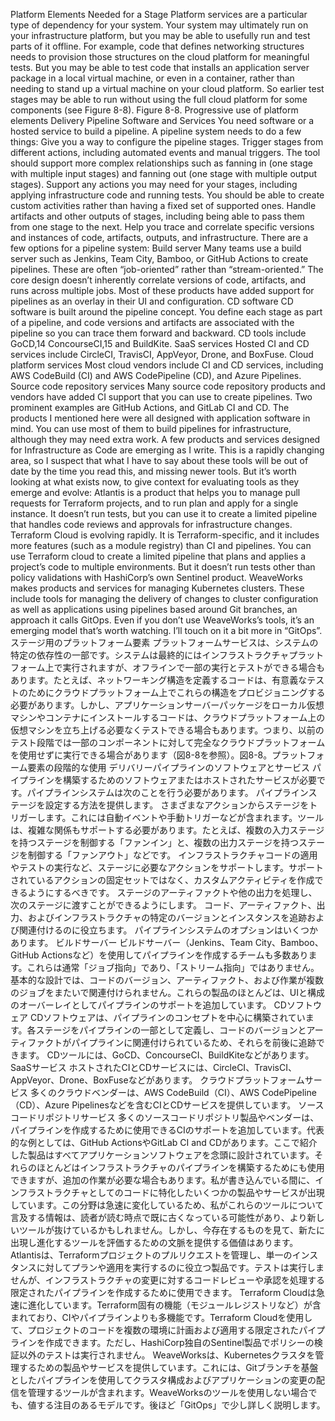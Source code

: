 Platform Elements Needed for a Stage Platform services are a particular type of dependency for your system. Your system may ultimately run on your infrastructure platform, but you may be able to usefully run and test parts of it offline. For example, code that defines networking structures needs to provision those structures on the cloud platform for meaningful tests. But you may be able to test code that installs an application server package in a local virtual machine, or even in a container, rather than needing to stand up a virtual machine on your cloud platform. So earlier test stages may be able to run without using the full cloud platform for some components (see Figure 8-8). Figure 8-8. Progressive use of platform elements Delivery Pipeline Software and Services You need software or a hosted service to build a pipeline. A pipeline system needs to do a few things: Give you a way to configure the pipeline stages.
Trigger stages from different actions, including automated events and manual triggers. The tool should support more complex relationships such as fanning in (one stage with multiple input stages) and fanning out (one stage with multiple output stages). Support any actions you may need for your stages, including applying infrastructure code and running tests. You should be able to create custom activities rather than having a fixed set of supported ones. Handle artifacts and other outputs of stages, including being able to pass them from one stage to the next. Help you trace and correlate specific versions and instances of code, artifacts, outputs, and infrastructure. There are a few options for a pipeline system: Build server Many teams use a build server such as Jenkins, Team City, Bamboo, or GitHub Actions to create pipelines. These are often “job-oriented” rather than “stream-oriented.” The core design doesn’t inherently correlate versions of code, artifacts, and runs across multiple jobs. Most of these products have added support for pipelines as an overlay in their UI and configuration. CD software CD software is built around the pipeline concept. You define each stage as part of a pipeline, and code versions and artifacts are associated with the pipeline so you can trace them forward and backward. CD tools include GoCD,14 ConcourseCI,15 and BuildKite. SaaS services Hosted CI and CD services include CircleCI, TravisCI, AppVeyor, Drone, and BoxFuse. Cloud platform services Most cloud vendors include CI and CD services, including AWS CodeBuild (CI) and AWS CodePipeline (CD), and Azure Pipelines. Source code repository services
Many source code repository products and vendors have added CI support that you can use to create pipelines. Two prominent examples are GitHub Actions, and GitLab CI and CD. The products I mentioned here were all designed with application software in mind. You can use most of them to build pipelines for infrastructure, although they may need extra work. A few products and services designed for Infrastructure as Code are emerging as I write. This is a rapidly changing area, so I suspect that what I have to say about these tools will be out of date by the time you read this, and missing newer tools. But it’s worth looking at what exists now, to give context for evaluating tools as they emerge and evolve: Atlantis is a product that helps you to manage pull requests for Terraform projects, and to run plan and apply for a single instance. It doesn’t run tests, but you can use it to create a limited pipeline that handles code reviews and approvals for infrastructure changes. Terraform Cloud is evolving rapidly. It is Terraform-specific, and it includes more features (such as a module registry) than CI and pipelines. You can use Terraform cloud to create a limited pipeline that plans and applies a project’s code to multiple environments. But it doesn’t run tests other than policy validations with HashiCorp’s own Sentinel product. WeaveWorks makes products and services for managing Kubernetes clusters. These include tools for managing the delivery of changes to cluster configuration as well as applications using pipelines based around Git branches, an approach it calls GitOps. Even if you don’t use WeaveWorks’s tools, it’s an emerging model that’s worth watching. I’ll touch on it a bit more in “GitOps”.
ステージ用のプラットフォーム要素 プラットフォームサービスは、システムの特定の依存性の一部です。システムは最終的にはインフラストラクチャプラットフォーム上で実行されますが、オフラインで一部の実行とテストができる場合もあります。たとえば、ネットワーキング構造を定義するコードは、有意義なテストのためにクラウドプラットフォーム上でこれらの構造をプロビジョニングする必要があります。しかし、アプリケーションサーバーパッケージをローカル仮想マシンやコンテナにインストールするコードは、クラウドプラットフォーム上の仮想マシンを立ち上げる必要なくテストできる場合もあります。つまり、以前のテスト段階では一部のコンポーネントに対して完全なクラウドプラットフォームを使用せずに実行できる場合があります（図8-8を参照）。図8-8。プラットフォーム要素の段階的な使用  デリバリーパイプラインのソフトウェアとサービス パイプラインを構築するためのソフトウェアまたはホストされたサービスが必要です。パイプラインシステムは次のことを行う必要があります。 パイプラインステージを設定する方法を提供します。 さまざまなアクションからステージをトリガーします。これには自動イベントや手動トリガーなどが含まれます。ツールは、複雑な関係もサポートする必要があります。たとえば、複数の入力ステージを持つステージを制御する「ファンイン」と、複数の出力ステージを持つステージを制御する「ファンアウト」などです。 インフラストラクチャコードの適用やテストの実行など、ステージに必要なアクションをサポートします。サポートされているアクションの固定セットではなく、カスタムアクティビティを作成できるようにするべきです。 ステージのアーティファクトや他の出力を処理し、次のステージに渡すことができるようにします。 コード、アーティファクト、出力、およびインフラストラクチャの特定のバージョンとインスタンスを追跡および関連付けるのに役立ちます。 パイプラインシステムのオプションはいくつかあります。 ビルドサーバー ビルドサーバー（Jenkins、Team City、Bamboo、GitHub Actionsなど）を使用してパイプラインを作成するチームも多数あります。これらは通常「ジョブ指向」であり、「ストリーム指向」ではありません。基本的な設計では、コードのバージョン、アーティファクト、および作業が複数のジョブをまたいで関連付けられません。これらの製品のほとんどは、UIと構成のオーバーレイとしてパイプラインのサポートを追加しています。 CDソフトウェア CDソフトウェアは、パイプラインのコンセプトを中心に構築されています。各ステージをパイプラインの一部として定義し、コードのバージョンとアーティファクトがパイプラインに関連付けられているため、それらを前後に追跡できます。 CDツールには、GoCD、ConcourseCI、BuildKiteなどがあります。 SaaSサービス ホストされたCIとCDサービスには、CircleCI、TravisCI、AppVeyor、Drone、BoxFuseなどがあります。 クラウドプラットフォームサービス 多くのクラウドベンダーは、AWS CodeBuild（CI）、AWS CodePipeline（CD）、Azure Pipelinesなどを含むCIとCDサービスを提供しています。 ソースコードリポジトリサービス
多くのソースコードリポジトリ製品やベンダーは、パイプラインを作成するために使用できるCIのサポートを追加しています。代表的な例としては、GitHub ActionsやGitLab CI and CDがあります。ここで紹介した製品はすべてアプリケーションソフトウェアを念頭に設計されています。それらのほとんどはインフラストラクチャのパイプラインを構築するためにも使用できますが、追加の作業が必要な場合もあります。私が書き込んでいる間に、インフラストラクチャとしてのコードに特化したいくつかの製品やサービスが出現しています。この分野は急速に変化しているため、私がこれらのツールについて言及する情報は、読者が読む時点で既に古くなっている可能性があり、より新しいツールが抜けているかもしれません。しかし、今存在するものを見て、新たに出現し進化するツールを評価するための文脈を提供する価値はあります。 Atlantisは、Terraformプロジェクトのプルリクエストを管理し、単一のインスタンスに対してプランや適用を実行するのに役立つ製品です。テストは実行しませんが、インフラストラクチャの変更に対するコードレビューや承認を処理する限定されたパイプラインを作成するために使用できます。 Terraform Cloudは急速に進化しています。Terraform固有の機能（モジュールレジストリなど）が含まれており、CIやパイプラインよりも多機能です。Terraform Cloudを使用して、プロジェクトのコードを複数の環境に計画および適用する限定されたパイプラインを作成できます。ただし、HashiCorp独自のSentinel製品でポリシーの検証以外のテストは実行されません。 WeaveWorksは、Kubernetesクラスタを管理するための製品やサービスを提供しています。これには、Gitブランチを基盤としたパイプラインを使用してクラスタ構成およびアプリケーションの変更の配信を管理するツールが含まれます。WeaveWorksのツールを使用しない場合でも、値する注目のあるモデルです。後ほど「GitOps」で少し詳しく説明します。